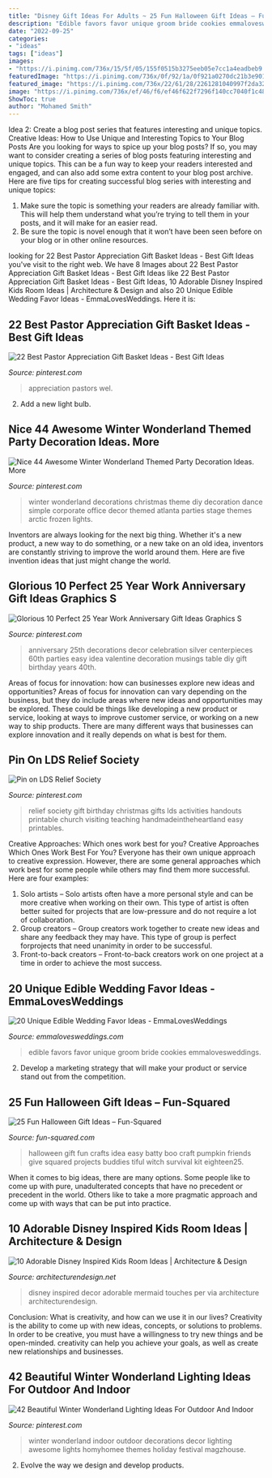 ```yaml
---
title: "Disney Gift Ideas For Adults ~ 25 Fun Halloween Gift Ideas – Fun-squared"
description: "Edible favors favor unique groom bride cookies emmalovesweddings"
date: "2022-09-25"
categories:
- "ideas"
tags: ["ideas"]
images:
- "https://i.pinimg.com/736x/15/5f/05/155f0515b3275eeb05e7cc1a4eadbeb9.jpg"
featuredImage: "https://i.pinimg.com/736x/0f/92/1a/0f921a0270dc21b3e9012c83a3fdfb20.jpg"
featured_image: "https://i.pinimg.com/736x/22/61/28/2261281040997f2da3223f7e3ed535be--relief-society-gifts-relief-society-birthday-ideas-gift.jpg"
image: "https://i.pinimg.com/736x/ef/46/f6/ef46f622f7296f140cc7040f1c4867b7.jpg"
ShowToc: true
author: "Mohamed Smith"
---
```



Idea 2: Create a blog post series that features interesting and unique topics.
Creative Ideas: How to Use Unique and Interesting Topics to Your Blog Posts 
Are you looking for ways to spice up your blog posts? If so, you may want to consider creating a series of blog posts featuring interesting and unique topics. This can be a fun way to keep your readers interested and engaged, and can also add some extra content to your blog post archive. Here are five tips for creating successful blog series with interesting and unique topics:

1. Make sure the topic is something your readers are already familiar with. This will help them understand what you’re trying to tell them in your posts, and it will make for an easier read.
2. Be sure the topic is novel enough that it won’t have been seen before on your blog or in other online resources.

	

		
looking for 22 Best Pastor Appreciation Gift Basket Ideas - Best Gift Ideas you've visit to the right web. We have 8 Images about 22 Best Pastor Appreciation Gift Basket Ideas - Best Gift Ideas like 22 Best Pastor Appreciation Gift Basket Ideas - Best Gift Ideas, 10 Adorable Disney Inspired Kids Room Ideas | Architecture &amp; Design and also 20 Unique Edible Wedding Favor Ideas - EmmaLovesWeddings. Here it is:
		
    
## 22 Best Pastor Appreciation Gift Basket Ideas - Best Gift Ideas

<img loading=lazy src="https://i.pinimg.com/736x/15/5f/05/155f0515b3275eeb05e7cc1a4eadbeb9.jpg" onerror="this.onerror=null;this.src='https://tse1.mm.bing.net/th?id=OIP.tGFlhYAgPzrBPlbQveMEAgAAAA&amp;pid=15.1';" alt="22 Best Pastor Appreciation Gift Basket Ideas - Best Gift Ideas">

_Source: pinterest.com_

>appreciation pastors wel. 

	

2. Add a new light bulb. 

    
## Nice 44 Awesome Winter Wonderland Themed Party Decoration Ideas. More

<img loading=lazy src="https://i.pinimg.com/736x/0f/92/1a/0f921a0270dc21b3e9012c83a3fdfb20.jpg" onerror="this.onerror=null;this.src='https://tse1.mm.bing.net/th?id=OIP.uLM5-QpxenIsKTO-UM7CXwHaJ4&amp;pid=15.1';" alt="Nice 44 Awesome Winter Wonderland Themed Party Decoration Ideas. More">

_Source: pinterest.com_

>winter wonderland decorations christmas theme diy decoration dance simple corporate office decor themed atlanta parties stage themes arctic frozen lights. 

	

Inventors are always looking for the next big thing. Whether it's a new product, a new way to do something, or a new take on an old idea, inventors are constantly striving to improve the world around them. Here are five invention ideas that just might change the world.

    
## Glorious 10 Perfect 25 Year Work Anniversary Gift Ideas Graphics S

<img loading=lazy src="https://i.pinimg.com/736x/ef/46/f6/ef46f622f7296f140cc7040f1c4867b7.jpg" onerror="this.onerror=null;this.src='https://tse3.mm.bing.net/th?id=OIP.xyNCZpBPJkruJE6kqlN2qAHaLH&amp;pid=15.1';" alt="Glorious 10 Perfect 25 Year Work Anniversary Gift Ideas Graphics S">

_Source: pinterest.com_

>anniversary 25th decorations decor celebration silver centerpieces 60th parties easy idea valentine decoration musings table diy gift birthday years 40th. 

	

Areas of focus for innovation: how can businesses explore new ideas and opportunities?
Areas of focus for innovation can vary depending on the business, but they do include areas where new ideas and opportunities may be explored. These could be things like developing a new product or service, looking at ways to improve customer service, or working on a new way to ship products. There are many different ways that businesses can explore innovation and it really depends on what is best for them.

    
## Pin On LDS Relief Society

<img loading=lazy src="https://i.pinimg.com/736x/22/61/28/2261281040997f2da3223f7e3ed535be--relief-society-gifts-relief-society-birthday-ideas-gift.jpg" onerror="this.onerror=null;this.src='https://tse2.mm.bing.net/th?id=OIP.VuSH8hLtMPU8eEpoEtveFgHaLH&amp;pid=15.1';" alt="Pin on LDS Relief Society">

_Source: pinterest.com_

>relief society gift birthday christmas gifts lds activities handouts printable church visiting teaching handmadeintheheartland easy printables. 

	

Creative Approaches: Which ones work best for you?
Creative Approaches Which Ones Work Best For You?
Everyone has their own unique approach to creative expression. However, there are some general approaches which work best for some people while others may find them more successful. Here are four examples: 

1) Solo artists – Solo artists often have a more personal style and can be more creative when working on their own. This type of artist is often better suited for projects that are low-pressure and do not require a lot of collaboration. 
2) Group creators – Group creators work together to create new ideas and share any feedback they may have. This type of group is perfect forprojects that need unanimity in order to be successful. 
3) Front-to-back creators – Front-to-back creators work on one project at a time in order to achieve the most success.

    
## 20 Unique Edible Wedding Favor Ideas - EmmaLovesWeddings

<img loading=lazy src="http://emmalovesweddings.com/wp-content/uploads/2017/10/bride-and-groom-cookies-edible-wedding-favors.jpg" onerror="this.onerror=null;this.src='https://tse4.mm.bing.net/th?id=OIP.VLg_5BjBJNTCGey0NPkEHgHaLH&amp;pid=15.1';" alt="20 Unique Edible Wedding Favor Ideas - EmmaLovesWeddings">

_Source: emmalovesweddings.com_

>edible favors favor unique groom bride cookies emmalovesweddings. 

	

2. Develop a marketing strategy that will make your product or service stand out from the competition.

    
## 25 Fun Halloween Gift Ideas – Fun-Squared

<img loading=lazy src="http://fun-squared.com/wp-content/uploads/2016/10/BattyGiftIdea.jpg" onerror="this.onerror=null;this.src='https://tse1.mm.bing.net/th?id=OIP.hTbA7Emc6646kCDm7TGcxQHaLE&amp;pid=15.1';" alt="25 Fun Halloween Gift Ideas – Fun-Squared">

_Source: fun-squared.com_

>halloween gift fun crafts idea easy batty boo craft pumpkin friends give squared projects buddies tiful witch survival kit eighteen25. 

	

When it comes to big ideas, there are many options. Some people like to come up with pure, unadulterated concepts that have no precedent or precedent in the world. Others like to take a more pragmatic approach and come up with ways that can be put into practice. 

    
## 10 Adorable Disney Inspired Kids Room Ideas | Architecture &amp; Design

<img loading=lazy src="https://cdn.architecturendesign.net/wp-content/uploads/2014/09/188.jpg" onerror="this.onerror=null;this.src='https://tse3.mm.bing.net/th?id=OIP.eSrTrxeEEmd9k9ahspK4vQHaLZ&amp;pid=15.1';" alt="10 Adorable Disney Inspired Kids Room Ideas | Architecture &amp; Design">

_Source: architecturendesign.net_

>disney inspired decor adorable mermaid touches per via architecture architecturendesign. 

	

Conclusion: What is creativity, and how can we use it in our lives?
Creativity is the ability to come up with new ideas, concepts, or solutions to problems. In order to be creative, you must have a willingness to try new things and be open-minded. creativity can help you achieve your goals, as well as create new relationships and businesses.

    
## 42 Beautiful Winter Wonderland Lighting Ideas For Outdoor And Indoor

<img loading=lazy src="https://i.pinimg.com/736x/d0/7f/d8/d07fd89d079dc293bf9552d21726a23d.jpg" onerror="this.onerror=null;this.src='https://tse4.mm.bing.net/th?id=OIP.ZJ2M88AxQYrkGtI3DSFQQAHaLH&amp;pid=15.1';" alt="42 Beautiful Winter Wonderland Lighting Ideas For Outdoor And Indoor">

_Source: pinterest.com_

>winter wonderland indoor outdoor decorations decor lighting awesome lights homyhomee themes holiday festival magzhouse. 

	

2. Evolve the way we design and develop products.

